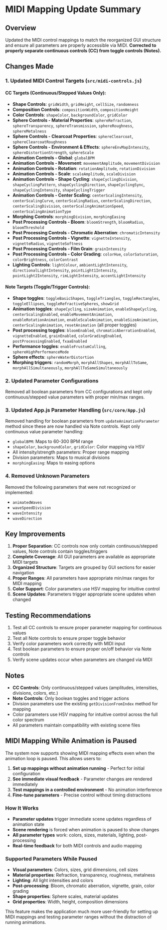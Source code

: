 # MIDI Mapping Update Summary

## Overview
Updated the MIDI control mappings to match the reorganized GUI structure and ensure all parameters are properly accessible via MIDI. **Corrected to properly separate continuous controls (CC) from toggle controls (Notes).**

## Changes Made

### 1. Updated MIDI Control Targets (`src/midi-controls.js`)

#### CC Targets (Continuous/Stepped Values Only):
- **Shape Controls**: `gridWidth`, `gridHeight`, `cellSize`, `randomness`
- **Composition Controls**: `compositionWidth`, `compositionHeight`
- **Color Controls**: `shapeColor`, `backgroundColor`, `gridColor`
- **Sphere Controls - Material Properties**: `sphereRefraction`, `sphereTransparency`, `sphereTransmission`, `sphereRoughness`, `sphereMetalness`
- **Sphere Controls - Clearcoat Properties**: `sphereClearcoat`, `sphereClearcoatRoughness`
- **Sphere Controls - Environment & Effects**: `sphereEnvMapIntensity`, `sphereDistortionStrength`, `sphereScale`
- **Animation Controls - Global**: `globalBPM`
- **Animation Controls - Movement**: `movementAmplitude`, `movementDivision`
- **Animation Controls - Rotation**: `rotationAmplitude`, `rotationDivision`
- **Animation Controls - Scale**: `scaleAmplitude`, `scaleDivision`
- **Animation Controls - Shape Cycling**: `shapeCyclingDivision`, `shapeCyclingPattern`, `shapeCyclingDirection`, `shapeCyclingSync`, `shapeCyclingIntensity`, `shapeCyclingTrigger`
- **Animation Controls - Center Scaling**: `centerScalingIntensity`, `centerScalingCurve`, `centerScalingRadius`, `centerScalingDirection`, `centerScalingDivision`, `centerScalingAnimationSpeed`, `centerScalingAnimationType`
- **Morphing Controls**: `morphingDivision`, `morphingEasing`
- **Post Processing Controls - Bloom**: `bloomStrength`, `bloomRadius`, `bloomThreshold`
- **Post Processing Controls - Chromatic Aberration**: `chromaticIntensity`
- **Post Processing Controls - Vignette**: `vignetteIntensity`, `vignetteRadius`, `vignetteSoftness`
- **Post Processing Controls - Film Grain**: `grainIntensity`
- **Post Processing Controls - Color Grading**: `colorHue`, `colorSaturation`, `colorBrightness`, `colorContrast`
- **Lighting Controls**: `lightColour`, `ambientLightIntensity`, `directionalLightIntensity`, `pointLight1Intensity`, `pointLight2Intensity`, `rimLightIntensity`, `accentLightIntensity`

#### Note Targets (Toggle/Trigger Controls):
- **Shape toggles**: `toggleBasicShapes`, `toggleTriangles`, `toggleRectangles`, `toggleEllipses`, `toggleRefractiveSpheres`, `showGrid`
- **Animation toggles**: `shapeCycling`, `sizeAnimation`, `enableShapeCycling`, `centerScalingEnabled`, `enableMovementAnimation`, `enableRotationAnimation`, `enableScaleAnimation`, `enableSizeAnimation`, `centerScalingAnimation`, `resetAnimation` (all proper toggles)
- **Post processing toggles**: `bloomEnabled`, `chromaticAberrationEnabled`, `vignetteEnabled`, `grainEnabled`, `colorGradingEnabled`, `postProcessingEnabled`, `fxaaEnabled`
- **Performance toggles**: `enableFrustumCulling`, `sphereHighPerformanceMode`
- **Sphere effects**: `sphereWaterDistortion`
- **Morphing triggers**: `randomMorph`, `morphAllShapes`, `morphAllToSame`, `morphAllSimultaneously`, `morphAllToSameSimultaneously`

### 2. Updated Parameter Configurations

Removed all boolean parameters from CC configurations and kept only continuous/stepped value parameters with proper min/max ranges.

### 3. Updated App.js Parameter Handling (`src/core/App.js`)

Removed handling for boolean parameters from `updateAnimationParameter` method since these are now handled via Note controls. Kept only continuous value parameter handling:
- `globalBPM`: Maps to 60-300 BPM range
- `shapeColor`, `backgroundColor`, `gridColor`: Color mapping via HSV
- All intensity/strength parameters: Proper range mapping
- Division parameters: Maps to musical divisions
- `morphingEasing`: Maps to easing options

### 4. Removed Unknown Parameters

Removed the following parameters that were not recognized or implemented:
- `animatedWaves`
- `waveSpeedDivision`
- `waveIntensity`
- `waveDirection`

## Key Improvements

1. **Proper Separation**: CC controls now only contain continuous/stepped values, Note controls contain toggles/triggers
2. **Complete Coverage**: All GUI parameters are available as appropriate MIDI targets
3. **Organized Structure**: Targets are grouped by GUI sections for easier navigation
4. **Proper Ranges**: All parameters have appropriate min/max ranges for MIDI mapping
5. **Color Support**: Color parameters use HSV mapping for intuitive control
6. **Scene Updates**: Parameters trigger appropriate scene updates when changed

## Testing Recommendations

1. Test all CC controls to ensure proper parameter mapping for continuous values
2. Test all Note controls to ensure proper toggle behavior
3. Verify color parameters work correctly with MIDI input
4. Test boolean parameters to ensure proper on/off behavior via Note controls
5. Verify scene updates occur when parameters are changed via MIDI

## Notes

- **CC Controls**: Only continuous/stepped values (amplitudes, intensities, divisions, colors, etc.)
- **Note Controls**: Only boolean toggles and trigger actions
- Division parameters use the existing `getDivisionFromIndex` method for mapping
- Color parameters use HSV mapping for intuitive control across the full color spectrum
- All parameters maintain compatibility with existing scene files

## MIDI Mapping While Animation is Paused

The system now supports showing MIDI mapping effects even when the animation loop is paused. This allows users to:

1. **Set up mappings without animation running** - Perfect for initial configuration
2. **See immediate visual feedback** - Parameter changes are rendered immediately
3. **Test mappings in a controlled environment** - No animation interference
4. **Fine-tune parameters** - Precise control without timing distractions

### How It Works

- **Parameter updates** trigger immediate scene updates regardless of animation state
- **Scene rendering** is forced when animation is paused to show changes
- **All parameter types** work: colors, sizes, materials, lighting, post-processing
- **Real-time feedback** for both MIDI controls and audio mapping

### Supported Parameters While Paused

- **Visual parameters**: Colors, sizes, grid dimensions, cell sizes
- **Material properties**: Refraction, transparency, roughness, metalness
- **Lighting**: All light intensities and colors
- **Post-processing**: Bloom, chromatic aberration, vignette, grain, color grading
- **Shape properties**: Sphere scales, material updates
- **Grid properties**: Width, height, composition dimensions

This feature makes the application much more user-friendly for setting up MIDI mappings and testing parameter ranges without the distraction of running animations. 